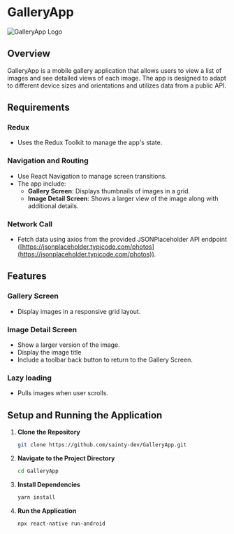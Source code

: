 # GalleryApp
![GalleryApp Logo](https://firebasestorage.googleapis.com/v0/b/apartment-management-sys-5cdc7.appspot.com/o/Mobile%20App%20Phone%20Mockup%20Sales%20Marketing%20Presentation%20in%20Blue%20and%20White%20Modern%20Photocentric%20Style(1).png?alt=media&token=c130ef83-a886-4b0d-b0b1-2dfb894fcdb0)
## Overview
GalleryApp is a mobile gallery application that allows users to view a list of images and see detailed views of each image. The app is designed to adapt to different device sizes and orientations and utilizes data from a public API.

## Requirements

### Redux
- Uses the Redux Toolkit to manage the app's state.

### Navigation and Routing
- Use React Navigation to manage screen transitions.
- The app include:
  - **Gallery Screen**: Displays thumbnails of images in a grid.
  - **Image Detail Screen**: Shows a larger view of the image along with additional details.

### Network Call
- Fetch data using axios from the provided JSONPlaceholder API endpoint ([https://jsonplaceholder.typicode.com/photos](https://jsonplaceholder.typicode.com/photos)).


## Features

### Gallery Screen
- Display images in a responsive grid layout.

### Image Detail Screen
- Show a larger version of the image.
- Display the image title
- Include a toolbar back button to return to the Gallery Screen.

### Lazy loading
- Pulls images when user scrolls.


## Setup and Running the Application

1. **Clone the Repository**

   ```bash
   git clone https://github.com/sainty-dev/GalleryApp.git
   ```
2. **Navigate to the Project Directory**
     ```bash
     cd GalleryApp
     ```
4. **Install Dependencies**
   ```bash
   yarn install
   ```
6. **Run the Application**
   ```bash
   npx react-native run-android
  ```

